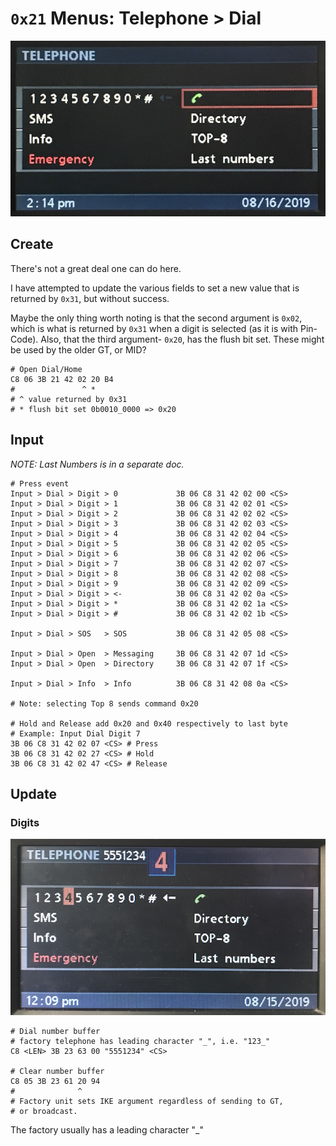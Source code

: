# `0x21` Menus: Telephone > Dial

![Example Dial Layout](42/dial_create.JPG)

## Create

There's not a great deal one can do here.

I have attempted to update the various fields to set a new value that is returned by `0x31`, but without success.

Maybe the only thing worth noting is that the second argument is `0x02`, which is what is returned by `0x31` when a digit is selected (as it is with Pin-Code). Also, that the third argument- `0x20`, has the flush bit set. These might be used by the older GT, or MID?

    # Open Dial/Home
    C8 06 3B 21 42 02 20 B4
    #               ^ *
    # ^ value returned by 0x31
    # * flush bit set 0b0010_0000 => 0x20

## Input

_NOTE: Last Numbers is in a separate doc._

    # Press event
    Input > Dial > Digit > 0             3B 06 C8 31 42 02 00 <CS>
    Input > Dial > Digit > 1             3B 06 C8 31 42 02 01 <CS>
    Input > Dial > Digit > 2             3B 06 C8 31 42 02 02 <CS>
    Input > Dial > Digit > 3             3B 06 C8 31 42 02 03 <CS>
    Input > Dial > Digit > 4             3B 06 C8 31 42 02 04 <CS>
    Input > Dial > Digit > 5             3B 06 C8 31 42 02 05 <CS>
    Input > Dial > Digit > 6             3B 06 C8 31 42 02 06 <CS>
    Input > Dial > Digit > 7             3B 06 C8 31 42 02 07 <CS>
    Input > Dial > Digit > 8             3B 06 C8 31 42 02 08 <CS>
    Input > Dial > Digit > 9             3B 06 C8 31 42 02 09 <CS>
    Input > Dial > Digit > <-            3B 06 C8 31 42 02 0a <CS>
    Input > Dial > Digit > *             3B 06 C8 31 42 02 1a <CS>
    Input > Dial > Digit > #             3B 06 C8 31 42 02 1b <CS>

    Input > Dial > SOS   > SOS           3B 06 C8 31 42 05 08 <CS>

    Input > Dial > Open  > Messaging     3B 06 C8 31 42 07 1d <CS>
    Input > Dial > Open  > Directory     3B 06 C8 31 42 07 1f <CS>

    Input > Dial > Info  > Info          3B 06 C8 31 42 08 0a <CS>

    # Note: selecting Top 8 sends command 0x20

    # Hold and Release add 0x20 and 0x40 respectively to last byte
    # Example: Input Dial Digit 7
    3B 06 C8 31 42 02 07 <CS> # Press
    3B 06 C8 31 42 02 27 <CS> # Hold
    3B 06 C8 31 42 02 47 <CS> # Release

## Update

### Digits

![Dial Layout Digits](42/dial_update_digits.JPG)

    # Dial number buffer
    # factory telephone has leading character "_", i.e. "123_"
    C8 <LEN> 3B 23 63 00 "5551234" <CS>

    # Clear number buffer
    C8 05 3B 23 61 20 94
    #              ^
    # Factory unit sets IKE argument regardless of sending to GT,
    # or broadcast.


The factory usually has a leading character \"_\"

